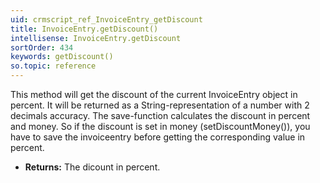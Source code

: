 ```yaml
---
uid: crmscript_ref_InvoiceEntry_getDiscount
title: InvoiceEntry.getDiscount()
intellisense: InvoiceEntry.getDiscount
sortOrder: 434
keywords: getDiscount()
so.topic: reference
---
```



This method will get the discount of the current InvoiceEntry object in percent.
It will be returned as a String-representation of a number with 2 decimals accuracy.
The save-function calculates the discount in percent and money.
So if the discount is set in money (setDiscountMoney()),  you have to save the invoiceentry before getting the corresponding value in percent.



* **Returns:** The dicount in percent.


